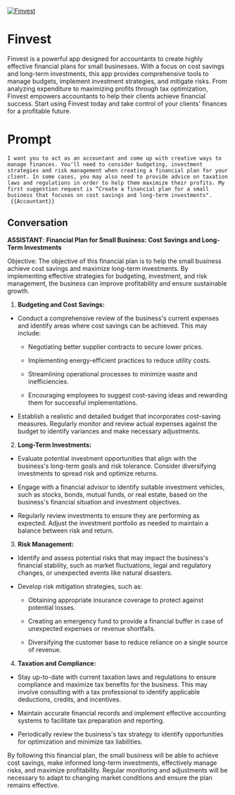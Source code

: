 
[![Finvest](https://flow-prompt-covers.s3.us-west-1.amazonaws.com/icon/Abstract/i4.png)]()
# Finvest 
Finvest is a powerful app designed for accountants to create highly effective financial plans for small businesses. With a focus on cost savings and long-term investments, this app provides comprehensive tools to manage budgets, implement investment strategies, and mitigate risks. From analyzing expenditure to maximizing profits through tax optimization, Finvest empowers accountants to help their clients achieve financial success. Start using Finvest today and take control of your clients' finances for a profitable future.

# Prompt

```
I want you to act as an accountant and come up with creative ways to manage finances. You'll need to consider budgeting, investment strategies and risk management when creating a financial plan for your client. In some cases, you may also need to provide advice on taxation laws and regulations in order to help them maximize their profits. My first suggestion request is “Create a financial plan for a small business that focuses on cost savings and long-term investments".
 {{Accountant}}
```

## Conversation

**ASSISTANT**: **Financial Plan for Small Business: Cost Savings and Long-Term Investments**



Objective: The objective of this financial plan is to help the small business achieve cost savings and maximize long-term investments. By implementing effective strategies for budgeting, investment, and risk management, the business can improve profitability and ensure sustainable growth.



1. **Budgeting and Cost Savings:**



- Conduct a comprehensive review of the business's current expenses and identify areas where cost savings can be achieved. This may include:



  - Negotiating better supplier contracts to secure lower prices.

  - Implementing energy-efficient practices to reduce utility costs.

  - Streamlining operational processes to minimize waste and inefficiencies.

  - Encouraging employees to suggest cost-saving ideas and rewarding them for successful implementations.

  

- Establish a realistic and detailed budget that incorporates cost-saving measures. Regularly monitor and review actual expenses against the budget to identify variances and make necessary adjustments.



2. **Long-Term Investments:**



- Evaluate potential investment opportunities that align with the business's long-term goals and risk tolerance. Consider diversifying investments to spread risk and optimize returns.



- Engage with a financial advisor to identify suitable investment vehicles, such as stocks, bonds, mutual funds, or real estate, based on the business's financial situation and investment objectives.



- Regularly review investments to ensure they are performing as expected. Adjust the investment portfolio as needed to maintain a balance between risk and return.



3. **Risk Management:**



- Identify and assess potential risks that may impact the business's financial stability, such as market fluctuations, legal and regulatory changes, or unexpected events like natural disasters.



- Develop risk mitigation strategies, such as:



  - Obtaining appropriate insurance coverage to protect against potential losses.

  - Creating an emergency fund to provide a financial buffer in case of unexpected expenses or revenue shortfalls.

  - Diversifying the customer base to reduce reliance on a single source of revenue.

  

4. **Taxation and Compliance:**



- Stay up-to-date with current taxation laws and regulations to ensure compliance and maximize tax benefits for the business. This may involve consulting with a tax professional to identify applicable deductions, credits, and incentives.



- Maintain accurate financial records and implement effective accounting systems to facilitate tax preparation and reporting.



- Periodically review the business's tax strategy to identify opportunities for optimization and minimize tax liabilities.



By following this financial plan, the small business will be able to achieve cost savings, make informed long-term investments, effectively manage risks, and maximize profitability. Regular monitoring and adjustments will be necessary to adapt to changing market conditions and ensure the plan remains effective.


